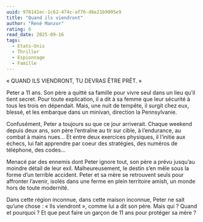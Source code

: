 ```yaml
---
uuid: 978141ec-1c62-474c-af76-d6e21b9095e9
title: "Quand ils viendront"
author: "René Manzor"
rating: 6
read_date: 2025-09-16
tags:
  - Etats-Unis
  - Thriller
  - Espionnage
  - Famille
---
```


« QUAND ILS VIENDRONT, TU DEVRAS ÊTRE PRÊT. »  

Peter a 11 ans. Son père a quitté sa famille pour vivre seul dans un lieu qu’il tient secret. Pour toute explication, il a dit à sa femme que leur sécurité à tous les trois en dépendait. Mais, une nuit de tempête, il surgit chez eux, blessé, et les embarque dans un minivan, direction la Pennsylvanie.

Confusément, Peter a toujours su que ce jour arriverait. Chaque weekend depuis deux ans, son père l’entraîne au tir sur cible, à l’endurance, au combat à mains nues… Et entre deux exercices physiques, il l’initie aux échecs, lui fait apprendre par coeur des stratégies, des numéros de téléphone, des codes…

Menacé par des ennemis dont Peter ignore tout, son père a prévu jusqu’au moindre détail de leur exil. Malheureusement, le destin s’en mêle sous la forme d’un terrible accident. Peter et sa mère se retrouvent seuls pour affronter l’avenir, isolés dans une ferme en plein territoire amish, un monde hors de toute modernité.

Dans cette région inconnue, dans cette maison inconnue, Peter ne sait qu’une chose : « Ils viendront », comme lui a dit son père. Mais qui ? Quand et pourquoi ? Et que peut faire un garçon de 11 ans pour protéger sa mère ?
